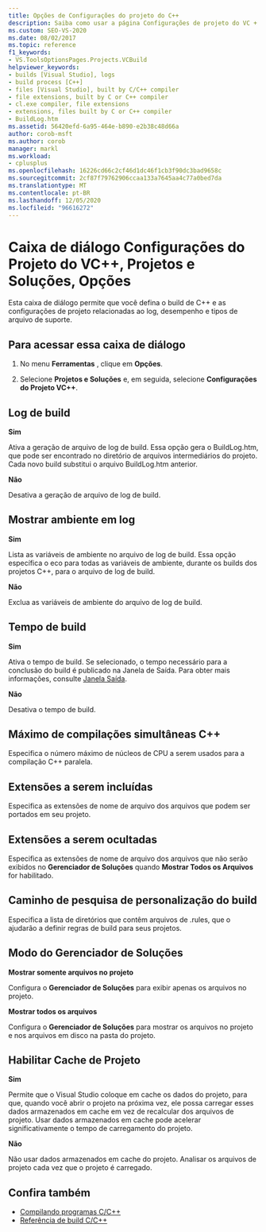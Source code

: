 ```yaml
---
title: Opções de Configurações do projeto do C++
description: Saiba como usar a página Configurações de projeto do VC + + na seção projetos e soluções para definir as configurações de compilação e projeto do C++ relacionadas ao log, desempenho e tipos de arquivo de suporte.
ms.custom: SEO-VS-2020
ms.date: 08/02/2017
ms.topic: reference
f1_keywords:
- VS.ToolsOptionsPages.Projects.VCBuild
helpviewer_keywords:
- builds [Visual Studio], logs
- build process [C++]
- files [Visual Studio], built by C/C++ compiler
- file extensions, built by C or C++ compiler
- cl.exe compiler, file extensions
- extensions, files built by C or C++ compiler
- BuildLog.htm
ms.assetid: 56420efd-6a95-464e-b890-e2b38c48d66a
author: corob-msft
ms.author: corob
manager: markl
ms.workload:
- cplusplus
ms.openlocfilehash: 16226cd66c2cf46d1dc46f1cb3f90dc3bad9658c
ms.sourcegitcommit: 2cf87f79762906ccaa133a7645aa4c77a0bed7da
ms.translationtype: MT
ms.contentlocale: pt-BR
ms.lasthandoff: 12/05/2020
ms.locfileid: "96616272"
---
```

# <a name="vc-project-settings-projects-and-solutions-options-dialog-box"></a>Caixa de diálogo Configurações do Projeto do VC++, Projetos e Soluções, Opções

Esta caixa de diálogo permite que você defina o build de C++ e as configurações de projeto relacionadas ao log, desempenho e tipos de arquivo de suporte.

## <a name="to-access-this-dialog-box"></a>Para acessar essa caixa de diálogo

1. No menu **Ferramentas** , clique em **Opções**.

2. Selecione **Projetos e Soluções** e, em seguida, selecione **Configurações do Projeto VC++**.

## <a name="build-logging"></a>Log de build

 **Sim**

  Ativa a geração de arquivo de log de build. Essa opção gera o BuildLog.htm, que pode ser encontrado no diretório de arquivos intermediários do projeto. Cada novo build substitui o arquivo BuildLog.htm anterior.

 **Não**

  Desativa a geração de arquivo de log de build.

## <a name="show-environment-in-log"></a>Mostrar ambiente em log

 **Sim**

Lista as variáveis de ambiente no arquivo de log de build. Essa opção específica o eco para todas as variáveis de ambiente, durante os builds dos projetos C++, para o arquivo de log de build.

 **Não**

Exclua as variáveis de ambiente do arquivo de log de build.

## <a name="build-timing"></a>Tempo de build

 **Sim**

  Ativa o tempo de build. Se selecionado, o tempo necessário para a conclusão do build é publicado na Janela de Saída. Para obter mais informações, consulte [Janela Saída](../../ide/reference/output-window.md).

 **Não**

Desativa o tempo de build.

## <a name="maximum-concurrent-c-compilations"></a>Máximo de compilações simultâneas C++

Especifica o número máximo de núcleos de CPU a serem usados para a compilação C++ paralela.

## <a name="extensions-to-include"></a>Extensões a serem incluídas

Especifica as extensões de nome de arquivo dos arquivos que podem ser portados em seu projeto.

## <a name="extensions-to-hide"></a>Extensões a serem ocultadas

Especifica as extensões de nome de arquivo dos arquivos que não serão exibidos no **Gerenciador de Soluções** quando **Mostrar Todos os Arquivos** for habilitado.

## <a name="build-customization-search-path"></a>Caminho de pesquisa de personalização do build

Especifica a lista de diretórios que contêm arquivos de .rules, que o ajudarão a definir regras de build para seus projetos.

## <a name="solution-explorer-mode"></a>Modo do Gerenciador de Soluções

**Mostrar somente arquivos no projeto**

Configura o **Gerenciador de Soluções** para exibir apenas os arquivos no projeto.

**Mostrar todos os arquivos**

Configura o **Gerenciador de Soluções** para mostrar os arquivos no projeto e nos arquivos em disco na pasta do projeto.

## <a name="enable-project-caching"></a>Habilitar Cache de Projeto

**Sim**

Permite que o Visual Studio coloque em cache os dados do projeto, para que, quando você abrir o projeto na próxima vez, ele possa carregar esses dados armazenados em cache em vez de recalcular dos arquivos de projeto. Usar dados armazenados em cache pode acelerar significativamente o tempo de carregamento do projeto.

**Não**

Não usar dados armazenados em cache do projeto. Analisar os arquivos de projeto cada vez que o projeto é carregado.

## <a name="see-also"></a>Confira também

- [Compilando programas C/C++](/cpp/build/projects-and-build-systems-cpp)
- [Referência de build C/C++](/cpp/build/reference/c-cpp-building-reference)